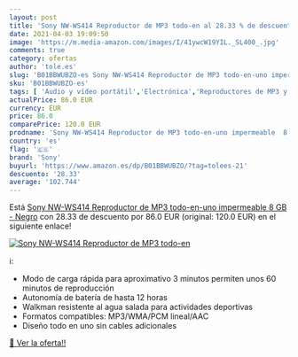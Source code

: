 ```yaml
---
layout: post
title: 'Sony NW-WS414 Reproductor de MP3 todo-en al 28.33 % de descuento'
date: 2021-04-03 19:09:50
image: 'https://m.media-amazon.com/images/I/41ywcW19YIL._SL400_.jpg'
comments: true
category: ofertas
author: 'tole.es'
slug: 'B01BBWUBZO-es Sony NW-WS414 Reproductor de MP3 todo-en-uno impermeable 8...'
sku: 'B01BBWUBZO-es'
tags: [ 'Audio y vídeo portátil','Electrónica','Reproductores de MP3 y MP4 portátiles','sony', ]
actualPrice: 86.0 EUR
currency: EUR
price: 86.0
comparePrice: 120.0 EUR
prodname: 'Sony NW-WS414 Reproductor de MP3 todo-en-uno impermeable  8 GB - Negro'
country: 'es'
flag: '🇪🇸'
brand: 'Sony'
buyurl: 'https://www.amazon.es/dp/B01BBWUBZO/?tag=tolees-21'
descuento: '28.33'
average: '102.744'
---
```


Está [Sony NW-WS414 Reproductor de MP3 todo-en-uno impermeable  8 GB - Negro](https://www.amazon.es/dp/B01BBWUBZO/?tag=tolees-21) con 28.33 de descuento por 86.0 EUR (original: 120.0 EUR) en el siguiente enlace!

[![Sony NW-WS414 Reproductor de MP3 todo-en](https://m.media-amazon.com/images/I/41ywcW19YIL._SL400_.jpg)](https://www.amazon.es/dp/B01BBWUBZO/?tag=tolees-21)

ℹ️:

- Modo de carga rápida para aproximativo 3 minutos permiten unos 60 minutos de reproducción
- Autonomía de batería de hasta 12 horas
- Walkman resistente al agua salada para actividades deportivas
- Formatos compatibles: MP3/WMA/PCM lineal/AAC
- Diseño todo en uno sin cables adicionales

[🛒 Ver la oferta!!](https://www.amazon.es/dp/B01BBWUBZO/?tag=tolees-21)
